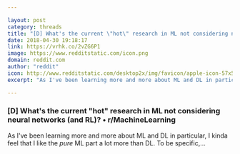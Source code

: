 ```yaml
---

layout: post
category: threads
title: "[D] What's the current \"hot\" research in ML not considering neural networks (and RL)?"
date: 2018-04-30 19:18:17
link: https://vrhk.co/2vZG6P1
image: https://www.redditstatic.com/icon.png
domain: reddit.com
author: "reddit"
icon: http://www.redditstatic.com/desktop2x/img/favicon/apple-icon-57x57.png
excerpt: "As I've been learning more and more about ML and DL in particular, I kinda feel that I like the _pure_ ML part a lot more than DL. To be specific,..."

---
```


### [D] What's the current "hot" research in ML not considering neural networks (and RL)? • r/MachineLearning

As I've been learning more and more about ML and DL in particular, I kinda feel that I like the _pure_ ML part a lot more than DL. To be specific,...